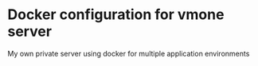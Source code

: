 # Docker configuration for vmone server
My own private server using docker for multiple application environments
